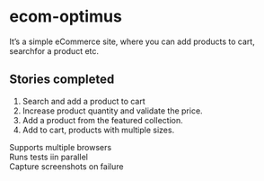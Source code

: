 # ecom-optimus
It’s a simple eCommerce site, where you can add products to cart, searchfor a product etc.

## Stories completed

1. Search and add a product to cart
2. Increase product quantity and validate the price.
3. Add a product from the featured collection.
4. Add to cart, products with multiple sizes.

Supports multiple browsers<br/>
Runs tests iin parallel<br/>
Capture screenshots on failure<br/>
